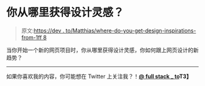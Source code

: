 # 你从哪里获得设计灵感？

> 原文:[https://dev . to/Matthias/where-do-you-get-design-inspirations-from-1ff 8](https://dev.to/matthias/where-do-you-get-design-inspirations-from-1ff8)

当你开始一个新的网页项目时，你从哪里获得设计灵感，你如何跟上网页设计的新趋势？

* * *

如果你喜欢我的内容，你可能想在 Twitter 上关注我？！**[@ full stack _ to](https://twitter.com/fullstack_to)T3】**